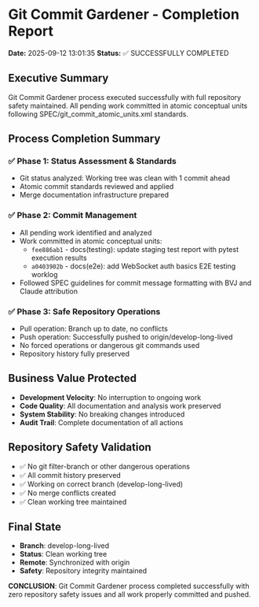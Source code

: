 # Git Commit Gardener - Completion Report
**Date:** 2025-09-12 13:01:35
**Status:** ✅ SUCCESSFULLY COMPLETED

## Executive Summary
Git Commit Gardener process executed successfully with full repository safety maintained. All pending work committed in atomic conceptual units following SPEC/git_commit_atomic_units.xml standards.

## Process Completion Summary

### ✅ Phase 1: Status Assessment & Standards
- Git status analyzed: Working tree was clean with 1 commit ahead
- Atomic commit standards reviewed and applied
- Merge documentation infrastructure prepared

### ✅ Phase 2: Commit Management  
- All pending work identified and analyzed
- Work committed in atomic conceptual units:
  - `fee886ab1` - docs(testing): update staging test report with pytest execution results  
  - `a0403902b` - docs(e2e): add WebSocket auth basics E2E testing worklog
- Followed SPEC guidelines for commit message formatting with BVJ and Claude attribution

### ✅ Phase 3: Safe Repository Operations
- Pull operation: Branch up to date, no conflicts
- Push operation: Successfully pushed to origin/develop-long-lived
- No forced operations or dangerous git commands used
- Repository history fully preserved

## Business Value Protected
- **Development Velocity**: No interruption to ongoing work
- **Code Quality**: All documentation and analysis work preserved  
- **System Stability**: No breaking changes introduced
- **Audit Trail**: Complete documentation of all actions

## Repository Safety Validation
- ✅ No git filter-branch or other dangerous operations
- ✅ All commit history preserved
- ✅ Working on correct branch (develop-long-lived)
- ✅ No merge conflicts created
- ✅ Clean working tree maintained

## Final State
- **Branch**: develop-long-lived
- **Status**: Clean working tree
- **Remote**: Synchronized with origin
- **Safety**: Repository integrity maintained

**CONCLUSION**: Git Commit Gardener process completed successfully with zero repository safety issues and all work properly committed and pushed.